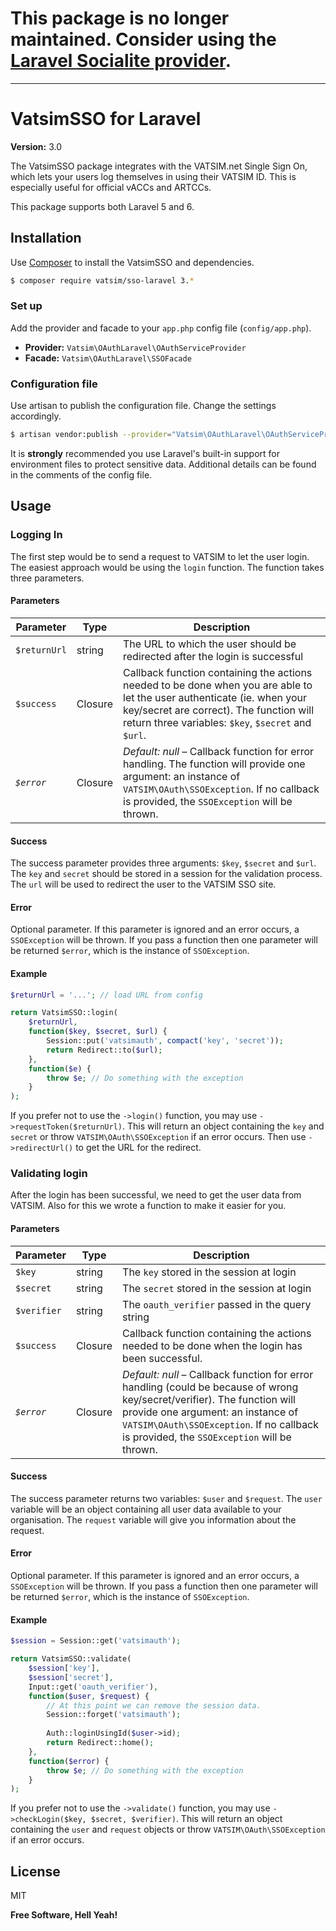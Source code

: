 # This package is no longer maintained. Consider using the [Laravel Socialite provider](https://socialiteproviders.com/Vatsim/).

---


VatsimSSO for Laravel
=========

**Version:** 3.0

The VatsimSSO package integrates with the VATSIM.net Single Sign On, which lets your users log themselves in using their VATSIM ID. This is especially useful for official vACCs and ARTCCs.

This package supports both Laravel 5 and 6.

Installation
--------------

Use [Composer](http://getcomposer.org) to install the VatsimSSO and dependencies.

```sh
$ composer require vatsim/sso-laravel 3.*
```

### Set up

Add the provider and facade to your `app.php` config file (`config/app.php`).

- **Provider:** `Vatsim\OAuthLaravel\OAuthServiceProvider`
- **Facade:** `Vatsim\OAuthLaravel\SSOFacade`

### Configuration file
Use artisan to publish the configuration file. Change the settings accordingly.
```sh
$ artisan vendor:publish --provider="Vatsim\OAuthLaravel\OAuthServiceProvider"
```
It is __strongly__ recommended you use Laravel's built-in support for environment files to protect sensitive data. Additional details can be found in the comments of the config file.

## Usage
### Logging In
The first step would be to send a request to VATSIM to let the user login. The easiest approach would be using the `login` function. The function takes three parameters.
#### Parameters
| Parameter       | Type   | Description |
| --------------- | ------ | ----------- |
| `$returnUrl`    | string | The URL to which the user should be redirected after the login is successful |
| `$success`      | Closure | Callback function containing the actions needed to be done when you are able to let the user authenticate (ie. when your key/secret are correct). The function will return three variables: `$key`, `$secret` and `$url`. |
| *`$error`*      | Closure | *Default: null* – Callback function for error handling. The function will provide one argument: an instance of `VATSIM\OAuth\SSOException`. If no callback is provided, the `SSOException` will be thrown. |

#### Success
The success parameter provides three arguments: `$key`, `$secret` and `$url`. The `key` and `secret` should be stored in a session for the validation process. The `url` will be used to redirect the user to the VATSIM SSO site.

#### Error
Optional parameter. If this parameter is ignored and an error occurs, a `SSOException` will be thrown. If you pass a function then one parameter will be returned `$error`, which is the instance of `SSOException`.

#### Example
```php
$returnUrl = '...'; // load URL from config

return VatsimSSO::login(
    $returnUrl,
    function($key, $secret, $url) {
        Session::put('vatsimauth', compact('key', 'secret'));
        return Redirect::to($url);
    },
    function($e) {
        throw $e; // Do something with the exception
    }
);
```

If you prefer not to use the `->login()` function, you may use `->requestToken($returnUrl)`. This will return an object containing the `key` and `secret` or throw `VATSIM\OAuth\SSOException` if an error occurs. Then use `->redirectUrl()` to get the URL for the redirect.

### Validating login
After the login has been successful, we need to get the user data from VATSIM. Also for this we wrote a function to make it easier for you.
#### Parameters
| Parameter       | Type   | Description |
| --------------- | ------ | ----------- |
| `$key`          | string | The `key` stored in the session at login |
| `$secret`       | string | The `secret` stored in the session at login |
| `$verifier`     | string | The `oauth_verifier` passed in the query string |
| `$success`      | Closure | Callback function containing the actions needed to be done when the login has been successful. |
| *`$error`*      | Closure | *Default: null* – Callback function for error handling (could be because of wrong key/secret/verifier). The function will provide one argument: an instance of `VATSIM\OAuth\SSOException`. If no callback is provided, the `SSOException` will be thrown. |

#### Success
The success parameter returns two variables: `$user` and `$request`. The `user` variable will be an object containing all user data available to your organisation. The `request` variable will give you information about the request.

#### Error
Optional parameter. If this parameter is ignored and an error occurs, a `SSOException` will be thrown. If you pass a function then one parameter will be returned `$error`, which is the instance of `SSOException`.

#### Example
```php
$session = Session::get('vatsimauth');

return VatsimSSO::validate(
    $session['key'],
    $session['secret'],
    Input::get('oauth_verifier'),
    function($user, $request) {
        // At this point we can remove the session data.
        Session::forget('vatsimauth');
        
        Auth::loginUsingId($user->id);
        return Redirect::home();
    },
    function($error) {
        throw $e; // Do something with the exception
    }
);
```

If you prefer not to use the `->validate()` function, you may use `->checkLogin($key, $secret, $verifier)`. This will return an object containing the `user` and `request` objects or throw `VATSIM\OAuth\SSOException` if an error occurs.


License
----

MIT

**Free Software, Hell Yeah!**
